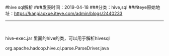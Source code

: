 #hive sql解析
###发表时间：2019-04-18
###分类：hive,sql
###iteye原始地址：<a href="https://kanpiaoxue.iteye.com/admin/blogs/2440233" target="_blank">https://kanpiaoxue.iteye.com/admin/blogs/2440233</a>

---

<div class="iteye-blog-content-contain" style="font-size: 14px;"> 
 <p>&nbsp;</p> 
 <p>hive-exec.jar 里面的hive的类，可以用于解析hivesql</p> 
 <p class="p1">org.apache.hadoop.hive.ql.parse.ParseDriver.java</p> 
</div>